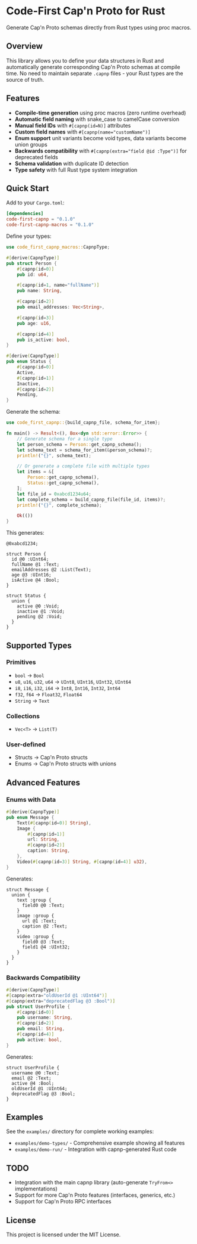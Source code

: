 # Code-First Cap'n Proto for Rust

Generate Cap'n Proto schemas directly from Rust types using proc macros.

## Overview

This library allows you to define your data structures in Rust and automatically generate corresponding Cap'n Proto schemas at compile time. No need to maintain separate `.capnp` files - your Rust types are the source of truth.

## Features

- **Compile-time generation** using proc macros (zero runtime overhead)
- **Automatic field naming** with snake_case to camelCase conversion
- **Manual field IDs** with `#[capnp(id=N)]` attributes
- **Custom field names** with `#[capnp(name="customName")]`
- **Enum support** unit variants become void types, data variants become union groups
- **Backwards compatibility** with `#[capnp(extra="field @id :Type")]` for deprecated fields
- **Schema validation** with duplicate ID detection
- **Type safety** with full Rust type system integration

## Quick Start

Add to your `Cargo.toml`:

```toml
[dependencies]
code-first-capnp = "0.1.0"
code-first-capnp-macros = "0.1.0"
```

Define your types:

```rust
use code_first_capnp_macros::CapnpType;

#[derive(CapnpType)]
pub struct Person {
    #[capnp(id=0)]
    pub id: u64,

    #[capnp(id=1, name="fullName")]
    pub name: String,

    #[capnp(id=2)]
    pub email_addresses: Vec<String>,

    #[capnp(id=3)]
    pub age: u16,

    #[capnp(id=4)]
    pub is_active: bool,
}

#[derive(CapnpType)]
pub enum Status {
    #[capnp(id=0)]
    Active,
    #[capnp(id=1)]
    Inactive,
    #[capnp(id=2)]
    Pending,
}
```

Generate the schema:

```rust
use code_first_capnp::{build_capnp_file, schema_for_item};

fn main() -> Result<(), Box<dyn std::error::Error>> {
    // Generate schema for a single type
    let person_schema = Person::get_capnp_schema();
    let schema_text = schema_for_item(&person_schema)?;
    println!("{}", schema_text);

    // Or generate a complete file with multiple types
    let items = &[
        Person::get_capnp_schema(),
        Status::get_capnp_schema(),
    ];
    let file_id = 0xabcd1234u64;
    let complete_schema = build_capnp_file(file_id, items)?;
    println!("{}", complete_schema);

    Ok(())
}
```

This generates:

```capnp
@0xabcd1234;

struct Person {
  id @0 :UInt64;
  fullName @1 :Text;
  emailAddresses @2 :List(Text);
  age @3 :UInt16;
  isActive @4 :Bool;
}

struct Status {
  union {
    active @0 :Void;
    inactive @1 :Void;
    pending @2 :Void;
  }
}
```

## Supported Types

### Primitives

- `bool` → `Bool`
- `u8`, `u16`, `u32`, `u64` → `UInt8`, `UInt16`, `UInt32`, `UInt64`
- `i8`, `i16`, `i32`, `i64` → `Int8`, `Int16`, `Int32`, `Int64`
- `f32`, `f64` → `Float32`, `Float64`
- `String` → `Text`

### Collections

- `Vec<T>` → `List(T)`

### User-defined

- Structs → Cap'n Proto structs
- Enums → Cap'n Proto structs with unions

## Advanced Features

### Enums with Data

```rust
#[derive(CapnpType)]
pub enum Message {
    Text(#[capnp(id=0)] String),
    Image {
        #[capnp(id=1)]
        url: String,
        #[capnp(id=2)]
        caption: String,
    },
    Video(#[capnp(id=3)] String, #[capnp(id=4)] u32),
}
```

Generates:

```capnp
struct Message {
  union {
    text :group {
      field0 @0 :Text;
    }
    image :group {
      url @1 :Text;
      caption @2 :Text;
    }
    video :group {
      field0 @3 :Text;
      field1 @4 :UInt32;
    }
  }
}
```

### Backwards Compatibility

```rust
#[derive(CapnpType)]
#[capnp(extra="oldUserId @1 :UInt64")]
#[capnp(extra="deprecatedFlag @3 :Bool")]
pub struct UserProfile {
    #[capnp(id=0)]
    pub username: String,
    #[capnp(id=2)]
    pub email: String,
    #[capnp(id=4)]
    pub active: bool,
}
```

Generates:

```capnp
struct UserProfile {
  username @0 :Text;
  email @2 :Text;
  active @4 :Bool;
  oldUserId @1 :UInt64;
  deprecatedFlag @3 :Bool;
}
```

## Examples

See the `examples/` directory for complete working examples:

- `examples/demo-types/` - Comprehensive example showing all features
- `examples/demo-run/` - Integration with capnp-generated Rust code

## TODO

- Integration with the main capnp library (auto-generate `TryFrom<>` implementations)
- Support for more Cap'n Proto features (interfaces, generics, etc.)
- Support for Cap'n Proto RPC interfaces

## License

This project is licensed under the MIT License.
